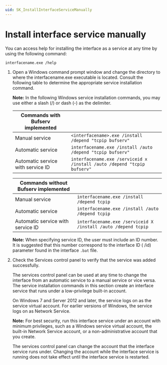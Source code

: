```yaml
---
uid: SK_InstallInterfaceServiceManually
---
```


# Install interface service manually

You can access help for installing the interface as a service at any time by using the following command:

`interfacename.exe /help`

1. Open a Windows command prompt window and change the directory to where the interfacename.exe executable is located. Consult the following table to determine the appropriate service installation command.
    
    **Note:** In the following Windows service installation commands, you may use either a slash (/) or dash (-) as the delimiter.

    | Commands with Bufserv implemented |  |
    |--|--|
    | Manual service | `<interfacename>.exe /install /depend "tcpip bufserv"` |
    | Automatic service | `interfacename.exe /install /auto /depend "tcpip bufserv"` |
    | Automatic service with service ID | `interfacename.exe /serviceid x /install /auto /depend "tcpip bufserv"` |

    | Commands without Bufserv implemented |  |
    |--|--|
    | Manual service | `interfacename.exe /install /depend tcpip` |
    | Automatic service | `interfacename.exe /install /auto /depend tcpip` |
    | Automatic service with service ID | `interfacename.exe /serviceid X /install /auto /depend tcpip` |

    **Note:** When specifying service ID, the user must include an ID number. It is suggested that this number correspond to the interface ID ( /id) parameter found in the interface `.bat` file.

2. Check the Services control panel to verify that the service was added successfully.

    The services control panel can be used at any time to change the interface from an automatic service to a manual service or vice versa. The service installation commands in this section create an interface service that runs under a low-privilege built-in account.

    On Windows 7 and Server 2012 and later, the service logs on as the service virtual account. For earlier versions of Windows, the service logs on as Network Service.
    
    **Note:** For best security, run this interface service under an account with minimum privileges, such as a Windows service virtual account, the built-in Network Service account, or a non-administrative account that you create.

    The services control panel can change the account that the interface service runs under. Changing the account while the interface service is running does not take effect until the interface service is restarted.
